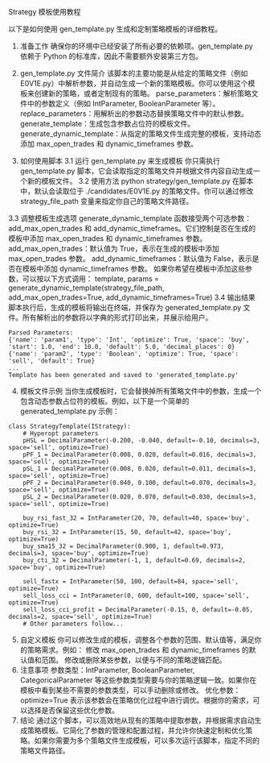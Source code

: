 Strategy 模板使用教程

以下是如何使用 gen_template.py 生成和定制策略模板的详细教程。

1. 准备工作
确保你的环境中已经安装了所有必要的依赖项。gen_template.py 依赖于 Python 的标准库，因此不需要额外安装第三方包。
2. gen_template.py 文件简介
该脚本的主要功能是从给定的策略文件（例如 E0V1E.py）中解析参数，并自动生成一个新的策略模板。你可以使用这个模板来创建新的策略，或者定制现有的策略。
parse_parameters：解析策略文件中的参数定义（例如 IntParameter, BooleanParameter 等）。
replace_parameters：用解析出的参数动态替换策略文件中的默认参数。
generate_template：生成包含参数占位符的模板文件。
generate_dynamic_template：从指定的策略文件生成完整的模板，支持动态添加 max_open_trades 和 dynamic_timeframes 参数。

3. 如何使用脚本
3.1 运行 gen_template.py 来生成模板
你只需执行 gen_template.py 脚本，它会读取指定的策略文件并根据文件内容自动生成一个新的模板文件。
3.2 使用方法
python strategy/gen_template.py
在脚本中，默认会读取位于 ./candidates/E0V1E.py 的策略文件。你可以通过修改 strategy_file_path 变量来指定你自己的策略文件路径。

3.3 调整模板生成选项
generate_dynamic_template 函数接受两个可选参数：add_max_open_trades 和 add_dynamic_timeframes。它们控制是否在生成的模板中添加 max_open_trades 和 dynamic_timeframes 参数。
add_max_open_trades：默认值为 True，表示在生成的模板中添加 max_open_trades 参数。
add_dynamic_timeframes：默认值为 False，表示是否在模板中添加 dynamic_timeframes 参数。
如果你希望在模板中添加这些参数，可以按以下方式调用：
template, params = generate_dynamic_template(strategy_file_path, add_max_open_trades=True, add_dynamic_timeframes=True)
3.4 输出结果
脚本执行后，生成的模板将输出在终端，并保存为 generated_template.py 文件。所有解析出的参数将以字典的形式打印出来，并展示给用户。

```
Parsed Parameters:
{'name': 'param1', 'type': 'Int', 'optimize': True, 'space': 'buy', 'start': 1.0, 'end': 10.0, 'default': 5.0, 'decimal_places': 0}
{'name': 'param2', 'type': 'Boolean', 'optimize': True, 'space': 'sell', 'default': True}
...
Template has been generated and saved to 'generated_template.py'
```


4. 模板文件示例
当你生成模板时，它会替换掉所有策略文件中的参数，生成一个包含动态参数占位符的模板。例如，以下是一个简单的 generated_template.py 示例：

```
class StrategyTemplate(IStrategy):
    # Hyperopt parameters
    pHSL = DecimalParameter(-0.200, -0.040, default=-0.10, decimals=3, space='sell', optimize=True)
    pPF_1 = DecimalParameter(0.008, 0.020, default=0.016, decimals=3, space='sell', optimize=True)
    pSL_1 = DecimalParameter(0.008, 0.020, default=0.011, decimals=3, space='sell', optimize=True)
    pPF_2 = DecimalParameter(0.040, 0.100, default=0.070, decimals=3, space='sell', optimize=True)
    pSL_2 = DecimalParameter(0.020, 0.070, default=0.030, decimals=3, space='sell', optimize=True)

    buy_rsi_fast_32 = IntParameter(20, 70, default=40, space='buy', optimize=True)
    buy_rsi_32 = IntParameter(15, 50, default=42, space='buy', optimize=True)
    buy_sma15_32 = DecimalParameter(0.900, 1, default=0.973, decimals=3, space='buy', optimize=True)
    buy_cti_32 = DecimalParameter(-1, 1, default=0.69, decimals=2, space='buy', optimize=True)

    sell_fastx = IntParameter(50, 100, default=84, space='sell', optimize=True)
    sell_loss_cci = IntParameter(0, 600, default=100, space='sell', optimize=True)
    sell_loss_cci_profit = DecimalParameter(-0.15, 0, default=-0.05, decimals=2, space='sell', optimize=True)
    # Other parameters follow...
```

5. 自定义模板
你可以修改生成的模板，调整各个参数的范围、默认值等，满足你的策略需求。例如：
修改 max_open_trades 和 dynamic_timeframes 的默认值和范围。
修改或删除某些参数，以便与不同的策略逻辑匹配。
6. 注意事项
参数类型：IntParameter, BooleanParameter, CategoricalParameter 等这些参数类型需要与你的策略逻辑一致。如果你在模板中看到某些不需要的参数类型，可以手动删除或修改。
优化参数：optimize=True 表示该参数会在策略优化过程中进行调优。根据你的需求，可以选择是否保留这些优化参数。
7. 结论
通过这个脚本，可以高效地从现有的策略中提取参数，并根据需求自动生成策略模板。它简化了参数的管理和配置过程，并允许你快速定制和优化策略。如果你需要为多个策略文件生成模板，可以多次运行该脚本，指定不同的策略文件路径。